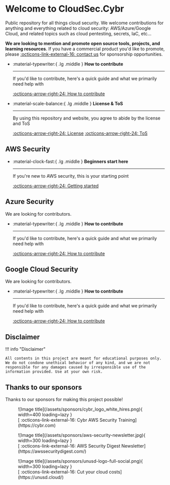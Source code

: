 # Welcome to CloudSec.Cybr

Public repository for all things cloud security. We welcome contributions for anything and everything related to cloud security: AWS/Azure/Google Cloud, and related topics such as cloud pentesting, secrets, IaC, etc... 

**We are looking to mention and promote open source tools, projects, and learning resources**. If you have a commercial product you'd like to promote, please [ :octicons-link-external-16: contact us](https://cybr.com/contact)  for sponsorship opportunities.


<div class="grid cards" markdown>

-   :material-typewriter:{ .lg .middle } __How to contribute__

    ---

    If you'd like to contribute, here's a quick guide and what we primarily need help with

    [:octicons-arrow-right-24: How to contribute](/contributing)

-   :material-scale-balance:{ .lg .middle } __License & ToS__

    ---

    By using this repository and website, you agree to abide by the license and ToS

    [:octicons-arrow-right-24: License](https://github.com/christophelimpalair/CloudSec?tab=License-1-ov-file) [:octicons-arrow-right-24: ToS](/#disclaimer)

</div>

## AWS Security

<div class="grid cards" markdown>

-   :material-clock-fast:{ .lg .middle } __Beginners start here__

    ---

    If you're new to AWS security, this is your starting point

    [:octicons-arrow-right-24: Getting started](/aws/aws-native-security-services/)

</div>

## Azure Security

We are looking for contributors.

<div class="grid cards" markdown>

-   :material-typewriter:{ .lg .middle } __How to contribute__

    ---

    If you'd like to contribute, here's a quick guide and what we primarily need help with

    [:octicons-arrow-right-24: How to contribute](/contributing)

</div>

## Google Cloud Security

We are looking for contributors.

<div class="grid cards" markdown>

-   :material-typewriter:{ .lg .middle } __How to contribute__

    ---

    If you'd like to contribute, here's a quick guide and what we primarily need help with

    [:octicons-arrow-right-24: How to contribute](/contributing)

</div>

## Disclaimer 
!!! info "Disclaimer"

    All contents in this project are meant for educational purposes only. We do not condone unethical behavior of any kind, and we are not responsible for any damages caused by irresponsible use of the information provided. Use at your own risk. 

## Thanks to our sponsors
Thanks to our sponsors for making this project possible!

<figure markdown>
  ![Image title](/assets/sponsors/cybr_logo_white_hires.png){ width=400 loading=lazy }
    <figcaption>[ :octicons-link-external-16: Cybr AWS Security Training](https://cybr.com)</figcaption>
</figure>

<figure markdown>
  ![Image title](/assets/sponsors/aws-security-newsletter.jpg){ width=300 loading=lazy }
    <figcaption>[ :octicons-link-external-16: AWS Security Digest Newsletter](https://awssecuritydigest.com/)</figcaption>
</figure>

<figure markdown>
  ![Image title](/assets/sponsors/unusd-logo-full-social.png){ width=300 loading=lazy }
    <figcaption>[ :octicons-link-external-16: Cut your cloud costs](https://unusd.cloud/)</figcaption>
</figure>

